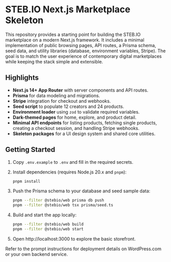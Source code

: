 # STEB.IO Next.js Marketplace Skeleton

This repository provides a starting point for building the STEB.IO marketplace on a modern Next.js framework. It includes a minimal implementation of public browsing pages, API routes, a Prisma schema, seed data, and utility libraries (database, environment variables, Stripe). The goal is to match the user experience of contemporary digital marketplaces while keeping the stack simple and extensible.

## Highlights

- **Next.js 14+ App Router** with server components and API routes.
- **Prisma** for data modeling and migrations.
- **Stripe** integration for checkout and webhooks.
- **Seed script** to populate 12 creators and 24 products.
- **Environment loader** using `zod` to validate required variables.
- **Dark-themed pages** for home, explore, and product detail.
- **Minimal API endpoints** for listing products, fetching single products, creating a checkout session, and handling Stripe webhooks.
- **Skeleton packages** for a UI design system and shared core utilities.

## Getting Started

1. Copy `.env.example` to `.env` and fill in the required secrets.
2. Install dependencies (requires Node.js 20.x and `pnpm`):

   ```bash
   pnpm install
   ```

3. Push the Prisma schema to your database and seed sample data:

   ```bash
   pnpm --filter @stebio/web prisma db push
   pnpm --filter @stebio/web tsx prisma/seed.ts
   ```

4. Build and start the app locally:

   ```bash
   pnpm --filter @stebio/web build
   pnpm --filter @stebio/web start
   ```

5. Open http://localhost:3000 to explore the basic storefront.

Refer to the prompt instructions for deployment details on WordPress.com or your own backend service.